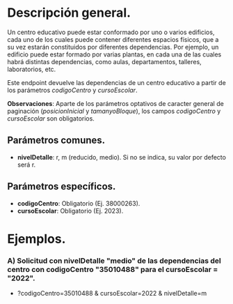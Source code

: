# Descripción general.

Un centro educativo puede estar conformado por uno o varios edificios, cada uno de los cuales puede contener diferentes espacios físicos, que a su vez estarán constituidos por diferentes dependencias. Por ejemplo, un edificio puede estar formado por varias plantas, en cada una de las cuales habrá distintas dependencias, como aulas, departamentos, talleres, laboratorios, etc.

Este endpoint devuelve las dependencias de un centro educativo a partir de los parámetros *codigoCentro* y *cursoEscolar*.

**Observaciones**: Aparte de los parámetros optativos de caracter general de paginación (_posicionInicial_ y _tamanyoBloque_), los campos *codigoCentro* y *cursoEscolar* son obligatorios.

## Parámetros comunes.

* **nivelDetalle**: r, m (reducido, medio). Si no se indica, su valor por defecto será r.

## Parámetros específicos.

* **codigoCentro**: Obligatorio (Ej. 38000263).
* **cursoEscolar**: Obligatorio (Ej. 2023).

# Ejemplos.
### A) Solicitud con nivelDetalle "medio" de las dependencias del centro con codigoCentro "35010488" para el cursoEscolar = "2022".
* ?codigoCentro=35010488 & cursoEscolar=2022 & nivelDetalle=m
